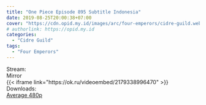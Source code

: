```yaml
---
title: "One Piece Episode 895 Subtitle Indonesia"
date: 2019-08-25T20:00:38+07:00
cover: "https://cdn.opid.my.id/images/arc/four-emperors/cidre-guild.webp" # Optional, cover
# authorlink: https://opid.my.id
categories:
  - "Cidre Guild"
tags:
  - "Four Emperors"
---
```

<div class="ui menu violet borderless inverted">
  <div class="header item active">
        Stream:
    </div>
  <a class="active item" data-tab="mirror">
    <i class="odnoklassniki icon"></i> Mirror
  </a>
</div>
<div class="ui bottom attached tab segment active" style="border:0 !important;" data-tab="mirror">
{{< iframe link="https://ok.ru/videoembed/2179338996470" >}}
</div>
<div class="ui menu violet borderless inverted">
  <div class="header item active">
        Downloads:
    </div>
  <a class="item nounderline" href="https://ouo.io/Ei0ZUi" target="_blank" rel="dofollow"><i class="google drive icon"></i>
    Average 480p</a>
</div>
